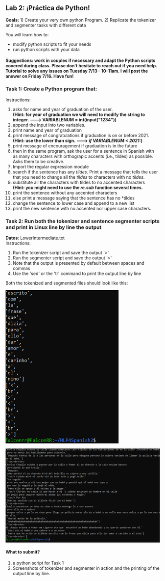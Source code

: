 ## Lab 2: ¡Práctica de Python! 

**Goals:** 1) Create your very own python Program. 2) Replicate the tokenizer and segmenter tasks with different data

You will learn how to:
- modify python scripts to fit your needs
- run python scripts with your data

#### Suggestions: work in couples if necessary and adapt the Python scripts covered during class. Please don't hesitate to reach out if you need help. Tutorial to solve any issues on Tuesday 7/13 - 10-11am. I will post the answer on Friday 7/16. Have fun!

### Task 1: Create a Python program that:
Instructions:
1. asks for name and year of graduation of the user. <br/>
            **(Hint: for year of graduation we will need to modify the string to integer. ---> VARIABLENUM = int(input("1234"))**
2. append the input into two variables. 
3. print name and year of graduation
4. print message of congratulations if graduation is on or before 2021. <br/>
            **(Hint: use the lower than sign. ---> *if VARIABLENUM < 2021:*)**
5. print message of encouragement if graduation is in the future
6. then in the same program, ask the user for a sentence in Spanish with as many characters with orthograpic accents (i.e., tildes) as possible. Asks them to be creative. 
7. Import the regular expression module
8. search if the sentence has any *tildes*. Print a message that tells the user that you need to change all the *tildes* to characters with no *tildes*.
10. substitute all the characters with tildes to no accented characters <br/>
           **(Hint: you might need to use the *re.sub* function several times.**
11. print the sentence without any accented characters
12. else print a message saying that the sentence has no *tildes
13. change the sentence to lower case and append to a new list
14. print the new sentence with no accented nor upper case characters. 


### Task 2: Run both the tokenizer and sentence segmenter scripts and print in Linux line by line the output<br/>
**Datos**: LowerIntermediate.txt <br/>
Instructions:
1. Run the tokenizer script and save the output '>' 
2. Run the segmenter script and save the output '>'
3. Note that the output is presented by default between spaces and commas
4. Use the 'sed' or the 'tr' command to print the output line by line 

Both the tokenized and segmented files should look like this:

![alt text][logo]

[logo]: https://github.com/falconrr/NLP4SPanish/blob/main/Media/Images/howtoprinttokens.PNG?raw=true "Logo Title Text 2"

![alt text][logo2]

[logo2]: https://github.com/falconrr/NLP4SPanish/blob/main/Media/Images/howtoprintsegments.PNG?raw=true "Logo2 Title Text 2"

#### What to submit?
1. a python script for Task 1
2. Screenshots of tokenizer and segmenter in action and the printing of the output line by line.
